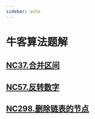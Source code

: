 ```yaml
---
sidebar: auto
---
```


# 牛客算法题解

## [NC37.合并区间](./NC37.合并区间.md)
## [NC57.反转数字](./NC57.反转数字.md)
## [NC298.删除链表的节点](./NC298.删除链表的节点.md)


